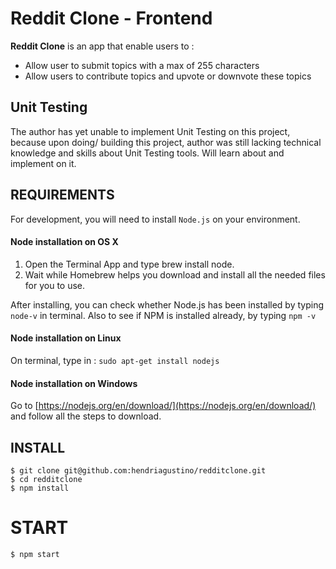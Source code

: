 # Reddit Clone - Frontend

**Reddit Clone** is an app that enable users to :
- Allow user to submit topics with a max of 255 characters
- Allow users to contribute topics and upvote or downvote these topics

## Unit Testing
The author has yet unable to implement Unit Testing on this project, because upon doing/ building this project, author was still lacking technical knowledge and skills about Unit Testing tools. Will learn about and implement on it.

## REQUIREMENTS

For development, you will need to install `Node.js` on your environment.

#### Node installation on OS X

1. Open the Terminal App and type brew install node.
2. Wait while Homebrew helps you download and install all the needed files for you to use.

After installing, you can check whether Node.js has been installed by typing `node-v` in terminal. Also to see if NPM is installed already, by typing `npm -v`

#### Node installation on Linux

On terminal, type in : 
`sudo apt-get install nodejs`

#### Node installation on Windows 

Go to [https://nodejs.org/en/download/](https://nodejs.org/en/download/) and follow all the steps to download.

## INSTALL

`$ git clone git@github.com:hendriagustino/redditclone.git` <br>
`$ cd redditclone` <br>
`$ npm install`

# START 

`$ npm start`
